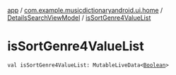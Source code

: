 [app](../../index.md) / [com.example.musicdictionaryandroid.ui.home](../index.md) / [DetailsSearchViewModel](index.md) / [isSortGenre4ValueList](./is-sort-genre4-value-list.md)

# isSortGenre4ValueList

`val isSortGenre4ValueList: MutableLiveData<`[`Boolean`](https://kotlinlang.org/api/latest/jvm/stdlib/kotlin/-boolean/index.html)`>`